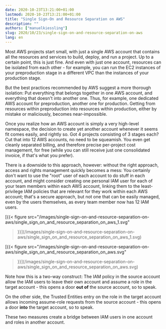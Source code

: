 ```yaml
---
date: 2020-10-23T13:21:00+01:00
lastmod: 2020-10-23T13:21:00+01:00
title: "Single Sign-On and Resource Separation on AWS"
description: ""
authors: ["manuelkiessling"]
slug: 2020/10/23/single-sign-on-and-resource-separation-on-aws
lang: en
---
```


Most AWS projects start small, with just a single AWS account that contains all the resources and services to build, deploy, and run a project. Up to a certain point, this is just fine. And even with just one account, resources can be isolated from each other - for example, you can run the EC2 instances of your preproduction stage in a different VPC than the instances of your production stage.

But the best practices recommended by AWS suggest a more thorough isolation: Put everything that belongs together in one AWS account, and everything that doesn't into another one. Thus, for example, one dedicated AWS account for preproduction, another one for production. Getting from resources within preproduction into resources within production, either by mistake or maliciously, becomes near-impossible.

Once you realize how an AWS account is simply a very high-level namespace, the decision to create yet another account whenever it seems fit comes easily, and rightly so. Got 4 projects consisting of 3 stages each? Cut that into 12 AWS accounts, no need to be squeamish. You even get cleanly separated billing, and therefore precise per-project cost management, for free (while you can still receive just one consolidated invoice, if that's what you prefer).

There is a downside to this approach, however: without the right approach, access and rights management quickly becomes a mess: You certainly don't want to use the "root" user of each account to do stuff in each account, and might consider creating one personal IAM user for each of your team members within each AWS account, linking them to the least-privilege IAM policies that are relevant for they work within each AWS account; that's a secure approach, but not one that can be easily managed, even by the users themselves, as every team member now has 12 IAM users.

[{{<
    figure src="/images/single-sign-on-and-resource-separation-on-aws/single_sign_on_and_resource_separation_on_aws_1.svg"
>}}](/images/single-sign-on-and-resource-separation-on-aws/single_sign_on_and_resource_separation_on_aws_1.svg)


[{{<
    figure src="/images/single-sign-on-and-resource-separation-on-aws/single_sign_on_and_resource_separation_on_aws.svg"
>}}](/images/single-sign-on-and-resource-separation-on-aws/single_sign_on_and_resource_separation_on_aws.svg)


Note how this is a two-way construct: The IAM policy in the source account allow the IAM users to leave their own account and assume a role in the target account - this opens a door **out of** the source account, so to speak.

On the other side, the Trusted Entities entry on the role in the target account allows incoming assume-role requests from the source account - this opens a door **into** the target account, so to speak.

These two measures create a bridge between IAM users in one account and roles in another account.
